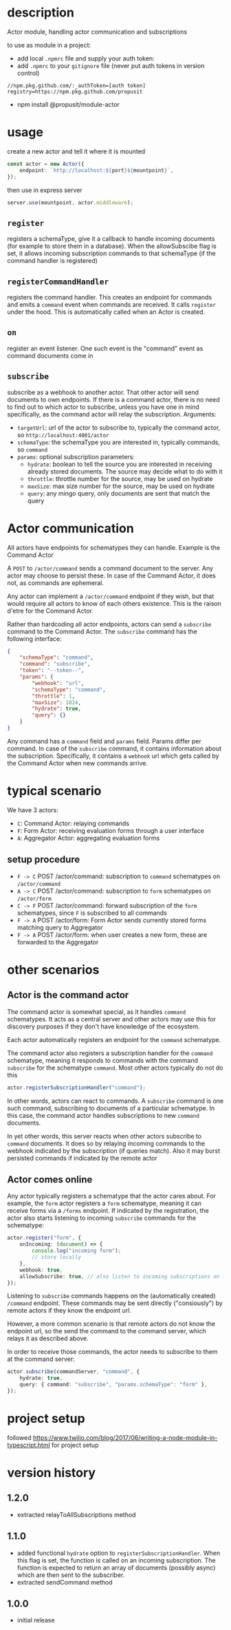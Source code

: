 # description

Actor module, handling actor communication and subscriptions

to use as module in a project:

-   add local `.npmrc` file and supply your auth token:
-   add `.npmrc` to your `gitignore` file (never put auth tokens in version control)

```
//npm.pkg.github.com/:_authToken=[auth token]
registry=https://npm.pkg.github.com/propusit
```

-   npm install @propusit/module-actor

# usage

create a new actor and tell it where it is mounted

```typescript
const actor = new Actor({
    endpoint: `http://localhost:${port}${mountpoint}`,
});
```

then use in express server

```typescript
server.use(mountpoint, actor.middleware);
```

## `register`

registers a schemaType, give it a callback to handle incoming documents (for example to store them in a database). When the allowSubscibe flag is set, it allows incoming subscription commands to that schemaType (if the command handler is registered)

## `registerCommandHandler`

registers the command handler. This creates an endpoint for commands and emits a `command` event when commands are received. It calls `register` under the hood. This is automatically called when an Actor is created.

## `on`

register an event listener. One such event is the "command" event as command documents come in

## `subscribe`

subscribe as a webhook to another actor. That other actor will send documents to own endpoints. If there is a command actor, there is no need to find out to which actor to subscribe, unless you have one in mind specifically, as the command actor will relay the subscription. Arguments:

-   `targetUrl`: url of the actor to subscribe to, typically the command actor, so `http://localhost:4001/actor`
-   `schemaType`: the schemaType you are interested in, typically commands, so `command`
-   `params`: optional subscription parameters:
    -   `hydrate`: boolean to tell the source you are interested in receiving already stored documents. The source may decide what to do with it
    -   `throttle`: throttle number for the source, may be used on hydrate
    -   `maxSize`: max size number for the source, may be used on hydrate
    -   `query`: any mingo query, only documents are sent that match the query

# Actor communication

All actors have endpoints for schematypes they can handle. Example is the Command Actor

A `POST` to `/actor/command` sends a command document to the server. Any actor may choose to persist these. In case of the Command Actor, it does not, as commands are ephemeral.

Any actor can implement a `/actor/command` endpoint if they wish, but that would require all actors to know of each others existence. This is the raison d'etre for the Command Actor.

Rather than hardcoding all actor endpoints, actors can send a `subscribe` command to the Command Actor. The `subscribe` command has the following interface:

```json
{
    "schemaType": "command",
    "command": "subscribe",
    "token": "--token--",
    "params": {
        "webhook": "url",
        "schemaType": "command",
        "throttle": 1,
        "maxSize": 1024,
        "hydrate": true,
        "query": {}
    }
}
```

Any command has a `command` field and `params` field. Params differ per command. In case of the `subscribe` command, it contains information about the subscription. Specifically, it contains a `webhook` url which gets called by the Command Actor when new commands arrive.

# typical scenario

We have 3 actors:

-   `C`: Command Actor: relaying commands
-   `F`: Form Actor: receiving evaluation forms through a user interface
-   `A`: Aggregator Actor: aggregating evaluation forms

## setup procedure

-   `F -> C` POST /actor/command: subscription to `command` schematypes on `/actor/command`
-   `A -> C` POST /actor/command: subscription to `form` schematypes on `/actor/form`
-   `C -> F` POST /actor/command: forward subscription of the `form` schematypes, since `F` is subscribed to all commands
-   `F -> A` POST /actor/form: Form Actor sends currently stored forms matching query to Aggregator
-   `F -> A` POST /actor/form: when user creates a new form, these are forwarded to the Aggregator

# other scenarios

## Actor is the command actor

The command actor is somewhat special, as it handles `command` schematypes. It acts as a central server and other actors may use this for discovery purposes if they don't have knowledge of the ecosystem.

Each actor automatically registers an endpoint for the `command` schematype.

The command actor also registers a subscription handler for the `command` schematype, meaning it responds to commands with the command `subscribe` for the schematype `command`. Most other actors typically do not do this

```typescript
actor.registerSubscriptionHandler("command");
```

In other words, actors can react to commands. A `subscribe` command is one such command, subscribing to documents of a particular schematype. In this case, the command actor handles subscriptions to new `command` documents.

In yet other words, this server reacts when other actors subscribe to `command` documents. It does so by relaying incoming commands to the webhook indicated by the subscription (if queries match). Also it may burst persisted commands if indicated by the remote actor

## Actor comes online

Any actor typically registers a schematype that the actor cares about. For example, the `form` actor registers a `form` schematype, meaning it can receive forms via a `/forms` endpoint. If indicated by the registration, the actor also starts listening to incoming `subscribe` commands for the schematype:

```typescript
actor.register("form", {
    onIncoming: (document) => {
        console.log("incoming form");
        // store locally
    },
    webhook: true,
    allowSubscribe: true, // also listen to incoming subscriptions on forms
});
```

Listening to `subscribe` commands happens on the (automatically created) `/command` endpoint. These commands may be sent directly ("consiously") by remote actors if they know the endpoint url.

However, a more common scenario is that remote actors do not know the endpoint url, so the send the command to the command server, which relays it as described above.

In order to receive those commands, the actor needs to subscribe to them at the command server:

```typescript
actor.subscribe(commandServer, "command", {
    hydrate: true,
    query: { command: "subscribe", "params.schemaType": "form" },
});
```

# project setup

followed https://www.twilio.com/blog/2017/06/writing-a-node-module-in-typescript.html for project setup

# version history

## 1.2.0

-   extracted relayToAllSubscriptions method

## 1.1.0

-   added functional `hydrate` option to `registerSubscriptionHandler`. When this flag is set, the function is called on an incoming subscription. The function is expected to return an array of documents (possibly async) which are then sent to the subscriber.
-   extracted sendCommand method

## 1.0.0

-   initial release
